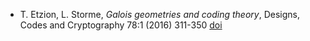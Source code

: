* T. Etzion, L. Storme, _Galois geometries and coding theory_, Designs, Codes and Cryptography 78:1 (2016) 311-350 [doi](http://dx.doi.org10.1007/s10623-015-0156-5)

    